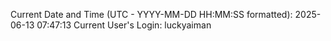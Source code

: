 Current Date and Time (UTC - YYYY-MM-DD HH:MM:SS formatted): 2025-06-13 07:47:13
Current User's Login: luckyaiman
